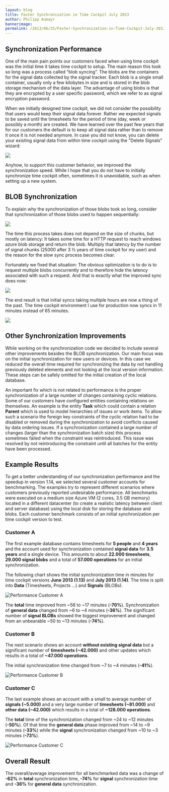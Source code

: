 ```yaml
---
layout: blog
title: Faster Synchronization in Time Cockpit July 2013
author: Philipp Aumayr
bannerimage: 
permalink: /2013/06/25/Faster-Synchronization-in-Time-Cockpit-July-2013
---
```


<h2 xmlns="http://www.w3.org/1999/xhtml">Synchronization Performance</h2><p xmlns="http://www.w3.org/1999/xhtml">One of the main pain points our customers faced when using time cockpit was the initial time it takes time cockpit to setup. The main reason this took so long was a process called “blob syncing”. The blobs are the containers for the signal data collected by the signal tracker. Each blob is a single small container, usually only a few kilobytes in size and is stored in the blob storage mechanism of the data layer. The advantage of using blobs is that they are encrypted by a user specific password, which we refer to as signal encryption password.</p><p xmlns="http://www.w3.org/1999/xhtml">When we initially designed time cockpit, we did not consider the possibility that users would keep their signal data forever. Rather we expected signals to be saved until the timesheets for the period of time (day, week or possibly a month) are created. We have learned over the past few years that for our customers the default is to keep all signal data rather than to remove it once it is not needed anymore. In case you did not know, you can delete your existing signal data from within time cockpit using the "Delete Signals" wizard:</p><p xmlns="http://www.w3.org/1999/xhtml">
  <img src="{{site.baseurl}}images/blog/2013/06/blob-sync-delete-signals.png" />
</p><p xmlns="http://www.w3.org/1999/xhtml">Anyhow, to support this customer behavior, we improved the synchronization speed. While I hope that you do not have to initially synchronize time cockpit often, sometimes it is unavoidable, such as when setting up a new system.</p><h2 xmlns="http://www.w3.org/1999/xhtml">BLOB Synchronization</h2><p xmlns="http://www.w3.org/1999/xhtml">To explain why the synchronization of those blobs took so long, consider that synchronization of those blobs used to happen sequentially:</p><p xmlns="http://www.w3.org/1999/xhtml">
  <img src="{{site.baseurl}}images/blog/2013/06/blob-sync-sequential.PNG" />
</p><p xmlns="http://www.w3.org/1999/xhtml">The time this process takes does not depend on the size of chunks, but mostly on latency: It takes some time for a HTTP request to reach windows azure blob storage and return the blob. Multiply that latency by the number of signal chunks (25000 after 3 ½ years of time cockpit for my user) and the reason for the slow sync process becomes clear.</p><p xmlns="http://www.w3.org/1999/xhtml">Fortunately we fixed that situation: The obvious optimization is to do is to request multiple blobs concurrently and to therefore hide the latency associated with such a request. And that is exactly what the improved sync does now:</p><p xmlns="http://www.w3.org/1999/xhtml">
  <img src="{{site.baseurl}}images/blog/2013/06/blob-sync-parallel.PNG" />
</p><p xmlns="http://www.w3.org/1999/xhtml">The end result is that initial syncs taking multiple hours are now a thing of the past. The time cockpit environment I use for production now syncs in 11 minutes instead of 65 minutes.</p><p xmlns="http://www.w3.org/1999/xhtml">
  <img src="{{site.baseurl}}images/blog/2013/06/blob-sync-improvement.png" />
</p><h2 xmlns="http://www.w3.org/1999/xhtml">Other Synchronization Improvements</h2><p xmlns="http://www.w3.org/1999/xhtml">While working on the synchronization code we decided to include several other improvements besides the BLOB synchronization. Our main focus was on the initial synchronization for new users or devices. In this case we reduced the overall time required for synchronizing the data by not handling previously deleted elements and not looking at the local version information. These steps can be safely omitted for the initial creation of the local database.</p><p xmlns="http://www.w3.org/1999/xhtml">An important fix which is not related to performance is the proper synchronization of a large number of changes containing cyclic relations. Some of our customers have configured entities containing relations on themselves. An example is the entity <strong>Task</strong> which could contain a relation <strong>Parent</strong> which is used to model hierarchies of issues or work items. To allow such a scenario the foreign key constraints of the cyclic relation had to be disabled or removed during the synchronization to avoid conflicts caused by data ordering issues. If a synchronization contained a large number of changes (larger than the synchronization batch size) this process sometimes failed when the constraint was reintroduced. This issue was resolved by not reintroducing the constraint until all batches for the entity have been processed.</p><h2 xmlns="http://www.w3.org/1999/xhtml">Example Results</h2><p xmlns="http://www.w3.org/1999/xhtml">To get a better understanding of our synchronization performance and the speedup in version 1.14, we selected several customer accounts for benchmarking. The examples try to represent different scenarios where customers previously reported undesirable performance. All benchmarks were executed on a medium size Azure VM (2 cores, 3.5 GB memory) located in a different datacenter (to create a realistic latency between client and server database) using the local disk for storing the database and blobs. Each customer benchmark consists of an initial synchronization per time cockpit version to test.</p><h3 xmlns="http://www.w3.org/1999/xhtml">Customer A</h3><p xmlns="http://www.w3.org/1999/xhtml">The first example database contains timesheets for <strong>5 people</strong> and <strong>4 years</strong> and the account used for synchronization contained <strong>signal data</strong> for <strong>3.5 years</strong> and a single device. This amounts to about <strong>22.000 timesheets</strong>, <strong>29.000 signal blobs</strong> and a total of <strong>57.000 operations</strong> for an initial synchronization.</p><p xmlns="http://www.w3.org/1999/xhtml">The following chart shows the initial synchronization time in minutes for time cockpit versions <strong>June 2013 (1.13)</strong> and <strong>July 2013 (1.14)</strong>. The time is split into <strong>Data</strong> (Timesheets, Projects ...) and <strong>Signals</strong> (BLOBs).</p><p xmlns="http://www.w3.org/1999/xhtml">
  <img src="{{site.baseurl}}images/blog/2013/06/SyncPerfCustomerA.png" title="Performance Customer A" />
</p><p xmlns="http://www.w3.org/1999/xhtml">The <strong>total</strong> time improved from ~56 to ~17 minutes (<strong>-70%</strong>). Synchronization of <strong>general data</strong> changed from ~6 to ~4 minutes (<strong>-36%</strong>). The significant number of <strong>signal BLOBs</strong> showed the biggest improvement and changed from an unbearable ~50 to ~13 minutes (<strong>-74%</strong>).</p><h3 xmlns="http://www.w3.org/1999/xhtml">Customer B</h3><p xmlns="http://www.w3.org/1999/xhtml">The next scenario shows an account <strong>without existing signal data</strong> but a significant number of <strong>timesheets (~42.000)</strong> and other updates which results in a total of <strong>~47.000 operations</strong>.</p><p xmlns="http://www.w3.org/1999/xhtml">The initial synchronization time changed from ~7 to ~4 minutes (<strong>-41%</strong>).</p><p xmlns="http://www.w3.org/1999/xhtml">
  <img src="{{site.baseurl}}images/blog/2013/06/SyncPerfCustomerB.png" title="Performance Customer B" />
</p><h3 xmlns="http://www.w3.org/1999/xhtml">Customer C</h3><p xmlns="http://www.w3.org/1999/xhtml">The last example shows an account with a small to average number of <strong>signals (~5.000)</strong> and a very large number of <strong>timesheets (~81.000)</strong> and <strong>other data (~42.000)</strong> which results in a total of <strong>~128.000 operations</strong>.</p><p xmlns="http://www.w3.org/1999/xhtml">The <strong>total</strong> time of the synchronization changed from ~24 to ~12 minutes (<strong>-50%</strong>). Of that time the <strong>general data</strong> phase improved from ~14 to ~9 minutes (<strong>-33%</strong>) while the <strong>signal</strong> synchronization changed from ~10 to ~3 minutes (<strong>-73%</strong>).</p><p xmlns="http://www.w3.org/1999/xhtml">
  <img src="{{site.baseurl}}images/blog/2013/06/SyncPerfCustomerC.png" title="Performance Customer C" />
</p><h2 xmlns="http://www.w3.org/1999/xhtml">Overall Result</h2><p xmlns="http://www.w3.org/1999/xhtml">The overall/average improvement for all benchmarked data was a change of <strong>-62%</strong> in <strong>total</strong> synchronization time, <strong>-74%</strong> for <strong>signal</strong> synchronization time and <strong>-36%</strong> for <strong>general data</strong> synchronization.</p>